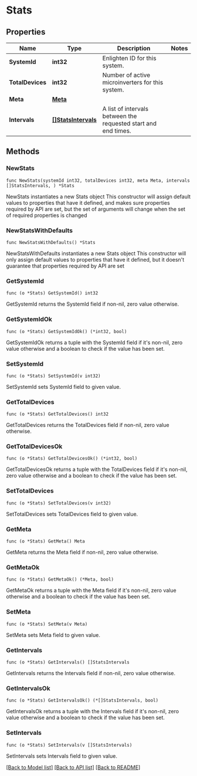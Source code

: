 # Stats

## Properties

Name | Type | Description | Notes
------------ | ------------- | ------------- | -------------
**SystemId** | **int32** | Enlighten ID for this system. | 
**TotalDevices** | **int32** | Number of active microinverters for this system. | 
**Meta** | [**Meta**](Meta.md) |  | 
**Intervals** | [**[]StatsIntervals**](StatsIntervals.md) | A list of intervals between the requested start and end times. | 

## Methods

### NewStats

`func NewStats(systemId int32, totalDevices int32, meta Meta, intervals []StatsIntervals, ) *Stats`

NewStats instantiates a new Stats object
This constructor will assign default values to properties that have it defined,
and makes sure properties required by API are set, but the set of arguments
will change when the set of required properties is changed

### NewStatsWithDefaults

`func NewStatsWithDefaults() *Stats`

NewStatsWithDefaults instantiates a new Stats object
This constructor will only assign default values to properties that have it defined,
but it doesn't guarantee that properties required by API are set

### GetSystemId

`func (o *Stats) GetSystemId() int32`

GetSystemId returns the SystemId field if non-nil, zero value otherwise.

### GetSystemIdOk

`func (o *Stats) GetSystemIdOk() (*int32, bool)`

GetSystemIdOk returns a tuple with the SystemId field if it's non-nil, zero value otherwise
and a boolean to check if the value has been set.

### SetSystemId

`func (o *Stats) SetSystemId(v int32)`

SetSystemId sets SystemId field to given value.


### GetTotalDevices

`func (o *Stats) GetTotalDevices() int32`

GetTotalDevices returns the TotalDevices field if non-nil, zero value otherwise.

### GetTotalDevicesOk

`func (o *Stats) GetTotalDevicesOk() (*int32, bool)`

GetTotalDevicesOk returns a tuple with the TotalDevices field if it's non-nil, zero value otherwise
and a boolean to check if the value has been set.

### SetTotalDevices

`func (o *Stats) SetTotalDevices(v int32)`

SetTotalDevices sets TotalDevices field to given value.


### GetMeta

`func (o *Stats) GetMeta() Meta`

GetMeta returns the Meta field if non-nil, zero value otherwise.

### GetMetaOk

`func (o *Stats) GetMetaOk() (*Meta, bool)`

GetMetaOk returns a tuple with the Meta field if it's non-nil, zero value otherwise
and a boolean to check if the value has been set.

### SetMeta

`func (o *Stats) SetMeta(v Meta)`

SetMeta sets Meta field to given value.


### GetIntervals

`func (o *Stats) GetIntervals() []StatsIntervals`

GetIntervals returns the Intervals field if non-nil, zero value otherwise.

### GetIntervalsOk

`func (o *Stats) GetIntervalsOk() (*[]StatsIntervals, bool)`

GetIntervalsOk returns a tuple with the Intervals field if it's non-nil, zero value otherwise
and a boolean to check if the value has been set.

### SetIntervals

`func (o *Stats) SetIntervals(v []StatsIntervals)`

SetIntervals sets Intervals field to given value.



[[Back to Model list]](../README.md#documentation-for-models) [[Back to API list]](../README.md#documentation-for-api-endpoints) [[Back to README]](../README.md)


